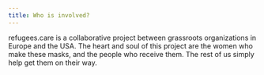 ```yaml
---
title: Who is involved?
---
```


refugees.care is a collaborative project between grassroots organizations in
Europe and the USA. The heart and soul of this project are the women who make
these masks, and the people who receive them. The rest of us simply help get
them on their way.
